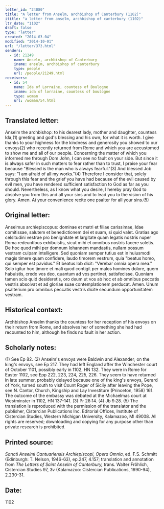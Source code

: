 ```yaml
---
letter_id: "24080"
title: "A letter from Anselm, archbishop of Canterbury (1102)"
ititle: "a letter from anselm, archbishop of canterbury (1102)"
ltr_date: "1102"
draft: false
type: "letter"
created: "2014-03-04"
modified: "2014-10-01"
url: "/letter/373.html"
senders:
  - id: 21249
    name: Anselm, archbishop of Canterbury
    iname: anselm, archbishop of canterbury
    type: people
    url: /people/21249.html
receivers:
  - id: 54
    name: Ida of Lorraine, countess of Boulogne
    iname: ida of lorraine, countess of boulogne
    type: woman
    url: /woman/54.html
---
```

<h2> Translated letter:</h2>Anselm the archbishop: to his dearest lady, mother and daughter, countess Ida,(1) greeting and god's blessing and his own, for what it is worth.
I give thanks to your highness for the kindness and generosity you showed to our envoys(2) who recently returned from Rome and which you are accustomed to show me and all of our people.
Concerning the matter of which you informed me through Dom John, I can see no fault on your side. But since it is always safer in such matters to fear rather than to trust, I praise your fear because "Blessed is the man who is always fearful."(3) And blessed Job says: "I am afraid of all my works."(4) Therefore I consider that, solely through this fear and the grief you have had because of the evil caused by evil men, you have rendered sufficient satisfaction to God as far as you should. Nevertheless, as I know what you desire, I hereby pray God to absolve you from this and all your sins and to lead you to the vision of his glory. Amen. At your convenience recite one psalter for all your sins.(5)
<h2 class="mt-4"> Original letter:</h2>Anselmus archiepiscopus: dominae et matri et filiae carissimae, Idae comitissae, salutem et benedictionem dei et suam, si quid valet.
Gratias ago celsitudini vestrae pro benignitate et largitate quam legatis nostris nuper Roma redeuntibus exhibuistis, sicut mihi et omnibus nostris facere soletis.
De hoc quod mihi per domnum Iohannem mandastis, nullam possum vestram culpam intelligere. Sed quoniam semper tutius est in huiusmodi magis timere quam confidere, laudo timorem vestrum, quia "beatus homo, qui semper est pavidus." Et beatus Iob dicit: "Verebar omnia opera mea." Solo igitur hoc timore et mali quod contigit per malos homines dolore, quem habuistis, credo vos deo, quantum ad vos pertinet, satisfecisse. Quoniam tamen scio quid desideretis, oro deum ut vos ab hoc et ab omnibus peccatis vestris absolvat et ad gloriae suae contemplationem perducat. Amen. Unum psalterium pro omnibus peccatis vestris dicite secundum opportunitatem vestram.
<h2 class="mt-4"> Historical context:</h2>Archbishop Anselm thanks the countess for her reception of his envoys on their return from Rome, and absolves her of something she had had recounted to him, although he finds no fault in her action.
<h2 class="mt-4"> Scholarly notes:</h2>(1) See Ep 82.
(2) Anselm's envoys were Baldwin and Alexander; on the king's envoys, see Ep 217. They had left England affer the Winchester court of October 1101, possibly early in 1102, HN 132. They were in Rome for Easter 1102, see Epp 222, 223, 224, 225, 226. They seem to have returned in late summer, probably delayed because one of the king's envoys, Gerard of York, turned south to visit Count Roger of Sicily after leaving the Pope, see N. Cantor, Church, Kingship and Lay Investiture (Princeton, 1958) 161. The outcome of the embassy was debated at the Michaelmas court at Westminster in 1102, HN 137-141.
(3) Pr 28:14. 
(4) Jb 9:28.
(5) The translation is reproduced with the permission of the translator and the publisher, Cistercian Publications Inc. Editorial Offices, Institute of Cistercian Studies, Western Michigan University, Kalamazoo, MI 49008.  All rights are reserved; downloading and copying for any purpose other than private research is prohibited.
<h2 class="mt-4"> Printed source:</h2><p><em>Sancti Anselmi Cantuariensis Archiepiscopi, Opera Omnia</em>, ed. F.S. Schmitt (Edinburgh: T. Nelson, 1946-63), ep.247, 4.157; translation and annotation from <em>The Letters of Saint Anselm of Canterbury,</em> trans. Walter Fröhlich, Cistercian Studies 97, 3v (Kalamazoo: Cistercian Publications, 1990-94), 2.230-31.</p><h2 class="mt-4"> Date:</h2>1102